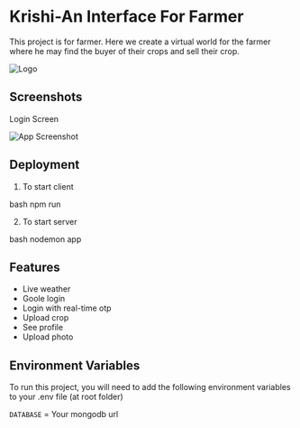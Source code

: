 # Krishi-An Interface For Farmer

This project is for farmer. Here we create a virtual world for the farmer where he may find the buyer of their crops and sell their crop. 


![Logo](https://firebasestorage.googleapis.com/v0/b/upload-dae22.appspot.com/o/logo.png?alt=media&token=bc12e338-04a3-4e6f-b59e-66666bf0e975)


## Screenshots
Login Screen

![App Screenshot](https://firebasestorage.googleapis.com/v0/b/upload-dae22.appspot.com/o/krishi%2Flogin.png?alt=media&token=0a147f78-a103-4d4f-bb8a-1a2a8bda9e41)


## Deployment

1. To start client

bash
  npm run 

2. To start server

bash
  nodemon app



## Features

- Live weather 
- Goole login
- Login with real-time otp
- Upload crop
- See profile 
- Upload photo



## Environment Variables

To run this project, you will need to add the following environment variables to your .env file (at root folder)

`DATABASE` = Your mongodb url